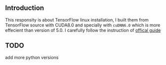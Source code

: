 Introduction
----
This responsity is about TensorFlow linux installation, I built them from TensorFlow source with CUDA8.0 and specially with `cuDNN6.0` which is more effecient than version of 5.0.
I carefully follow the instruction of [offical guide](https://www.tensorflow.org/install/install_sources)<br>

TODO
----
add more python versions
